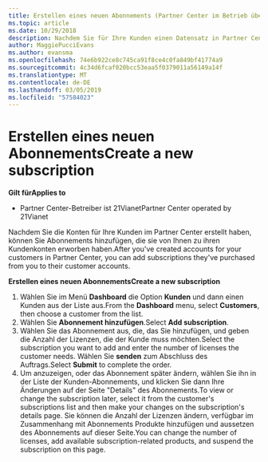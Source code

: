 ```yaml
---
title: Erstellen eines neuen Abonnements (Partner Center im Betrieb über 21Vianet)
ms.topic: article
ms.date: 10/29/2018
description: Nachdem Sie für Ihre Kunden einen Datensatz in Partner Center erstellt haben, können Sie ihnen Abonnements für Produkte im Katalog verkaufen.
author: MaggiePucciEvans
ms.author: evansma
ms.openlocfilehash: 74e6b922ce8c745ca91f8ce4c0fa849bf41774a9
ms.sourcegitcommit: 4c34d6fcaf020bcc53eaa5f0379011a56149a14f
ms.translationtype: MT
ms.contentlocale: de-DE
ms.lasthandoff: 03/05/2019
ms.locfileid: "57584023"
---
```

# <a name="create-a-new-subscription"></a><span data-ttu-id="b297f-103">Erstellen eines neuen Abonnements</span><span class="sxs-lookup"><span data-stu-id="b297f-103">Create a new subscription</span></span>

<span data-ttu-id="b297f-104">**Gilt für**</span><span class="sxs-lookup"><span data-stu-id="b297f-104">**Applies to**</span></span>

-   <span data-ttu-id="b297f-105">Partner Center-Betreiber ist 21Vianet</span><span class="sxs-lookup"><span data-stu-id="b297f-105">Partner Center operated by 21Vianet</span></span>


<span data-ttu-id="b297f-106">Nachdem Sie die Konten für Ihre Kunden im Partner Center erstellt haben, können Sie Abonnements hinzufügen, die sie von Ihnen zu ihren Kundenkonten erworben haben.</span><span class="sxs-lookup"><span data-stu-id="b297f-106">After you've created accounts for your customers in Partner Center, you can add subscriptions they've purchased from you to their customer accounts.</span></span>

<span data-ttu-id="b297f-107">**Erstellen eines neuen Abonnements**</span><span class="sxs-lookup"><span data-stu-id="b297f-107">**Create a new subscription**</span></span>

1.  <span data-ttu-id="b297f-108">Wählen Sie im Menü **Dashboard** die Option **Kunden** und dann einen Kunden aus der Liste aus.</span><span class="sxs-lookup"><span data-stu-id="b297f-108">From the **Dashboard** menu, select **Customers**, then choose a customer from the list.</span></span>
2.  <span data-ttu-id="b297f-109">Wählen Sie **Abonnement hinzufügen**.</span><span class="sxs-lookup"><span data-stu-id="b297f-109">Select **Add subscription**.</span></span>
3.  <span data-ttu-id="b297f-110">Wählen Sie das Abonnement aus, die, das Sie hinzufügen, und geben die Anzahl der Lizenzen, die der Kunde muss möchten.</span><span class="sxs-lookup"><span data-stu-id="b297f-110">Select the subscription you want to add and enter the number of licenses the customer needs.</span></span> <span data-ttu-id="b297f-111">Wählen Sie **senden** zum Abschluss des Auftrags.</span><span class="sxs-lookup"><span data-stu-id="b297f-111">Select **Submit** to complete the order.</span></span>
4.  <span data-ttu-id="b297f-112">Um anzuzeigen, oder das Abonnement später ändern, wählen Sie ihn in der Liste der Kunden-Abonnements, und klicken Sie dann Ihre Änderungen auf der Seite "Details" des Abonnements.</span><span class="sxs-lookup"><span data-stu-id="b297f-112">To view or change the subscription later, select it from the customer's subscriptions list and then make your changes on the subscription's details page.</span></span> <span data-ttu-id="b297f-113">Sie können die Anzahl der Lizenzen ändern, verfügbar im Zusammenhang mit Abonnements Produkte hinzufügen und aussetzen des Abonnements auf dieser Seite.</span><span class="sxs-lookup"><span data-stu-id="b297f-113">You can change the number of licenses, add available subscription-related products, and suspend the subscription on this page.</span></span>   

